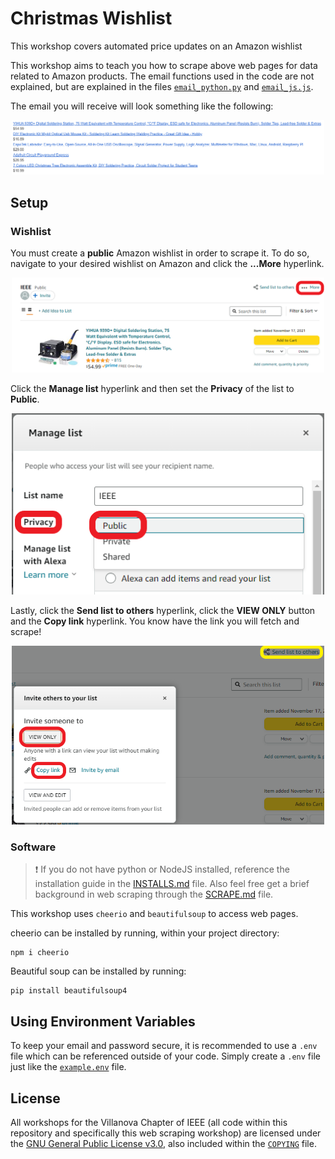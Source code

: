 # Christmas Wishlist

This workshop covers automated price updates on an Amazon wishlist

This workshop aims to teach you how to scrape above web pages for data related
to Amazon products. The email functions used in the code are not explained, but
are explained in the files [`email_python.py`](../email_python.py) and
[`email_js.js`](../email_js.js).

The email you will receive will look something like the following:

<div style="text-align:center;">
    <img src="../../Images/wishlist_email.png" width="500" />
</div>

## Setup

### Wishlist

You must create a **public** Amazon wishlist in order to scrape it. To do so, navigate to your desired wishlist on Amazon and click the **...More** hyperlink.

<div style="text-align:center;">
    <img src="../../Images/manage_wishlist.png" width="500" />
</div>

Click the **Manage list** hyperlink and then set the **Privacy** of the list to **Public**.

<div style="text-align:center;">
    <img src="../../Images/public_wishlist.png" width="500"/>
</div>

Lastly, click the **Send list to others** hyperlink, click the **VIEW ONLY**
button and the **Copy link** hyperlink. You know have the link you will fetch
and scrape!

<div style="text-align:center;">
    <img src="../../Images/link_wishlist.png" width="500" />
</div>

### Software

> :exclamation: If you do not have python or NodeJS installed, reference the
> installation guide in the [INSTALLS.md](../INSTALLS.md) file. Also feel free
> get a brief background in web scraping through the [SCRAPE.md](../SCRAPE.md)
> file.

This workshop uses `cheerio` and `beautifulsoup` to access web pages.

cheerio can be installed by running, within your project directory:

```shell
npm i cheerio
```

Beautiful soup can be installed by running:

```shell
pip install beautifulsoup4
```

## Using Environment Variables

To keep your email and password secure, it is recommended to use a `.env` file
which can be referenced outside of your code. Simply create a `.env` file just
like the [`example.env`](../example.env) file.

## License

All workshops for the Villanova Chapter of IEEE (all code within this
repository and specifically this web scraping workshop) are licensed under the
[GNU General Public License v3.0](https://www.gnu.org/licenses/lgpl-3.0.en.html), also included within the [`COPYING`](https://github.com/davisgriffin/IEEE_Workshops/blob/main/COPYING) file.

